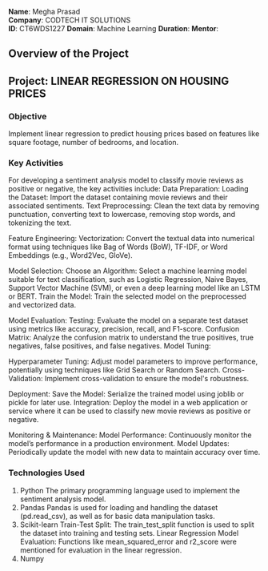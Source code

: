 **Name**: Megha Prasad<br/>
**Company**: CODTECH IT SOLUTIONS<br/>
**ID**: CT6WDS1227
**Domain**: Machine Learning
**Duration**: 
**Mentor**:

## Overview of the Project
## Project: LINEAR REGRESSION ON HOUSING PRICES
### Objective
Implement linear regression to predict housing prices based on features like square footage, number of bedrooms, and location. 
### Key Activities
For developing a sentiment analysis model to classify movie reviews as positive or negative, the key activities include:
Data Preparation:
Loading the Dataset: Import the dataset containing movie reviews and their associated sentiments.
Text Preprocessing: Clean the text data by removing punctuation, converting text to lowercase, removing stop words, and tokenizing the text.

Feature Engineering:
Vectorization: Convert the textual data into numerical format using techniques like Bag of Words (BoW), TF-IDF, or Word Embeddings (e.g., Word2Vec, GloVe).

Model Selection:
Choose an Algorithm: Select a machine learning model suitable for text classification, such as Logistic Regression, Naive Bayes, Support Vector Machine (SVM), or even a deep learning model like an LSTM or BERT.
Train the Model: Train the selected model on the preprocessed and vectorized data.

Model Evaluation:
Testing: Evaluate the model on a separate test dataset using metrics like accuracy, precision, recall, and F1-score.
Confusion Matrix: Analyze the confusion matrix to understand the true positives, true negatives, false positives, and false negatives.
Model Tuning:

Hyperparameter Tuning: Adjust model parameters to improve performance, potentially using techniques like Grid Search or Random Search.
Cross-Validation: Implement cross-validation to ensure the model's robustness.

Deployment:
Save the Model: Serialize the trained model using joblib or pickle for later use.
Integration: Deploy the model in a web application or service where it can be used to classify new movie reviews as positive or negative.

Monitoring & Maintenance:
Model Performance: Continuously monitor the model’s performance in a production environment.
Model Updates: Periodically update the model with new data to maintain accuracy over time.

### Technologies Used
1. Python
The primary programming language used to implement the sentiment analysis model.
2. Pandas
Pandas is used for loading and handling the dataset (pd.read_csv), as well as for basic data manipulation tasks.
3. Scikit-learn
Train-Test Split: The train_test_split function is used to split the dataset into training and testing sets.
Linear Regression
Model Evaluation: Functions like mean_squared_error and r2_score were mentioned for evaluation in the linear regression.
4. Numpy


